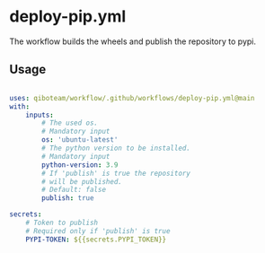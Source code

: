 # deploy-pip.yml

The workflow builds the wheels and publish the repository to pypi.

## Usage 

```yaml 

uses: qiboteam/workflow/.github/workflows/deploy-pip.yml@main
with:
    inputs:
        # The used os. 
        # Mandatory input 
        os: 'ubuntu-latest'
        # The python version to be installed.
        # Mandatory input
        python-version: 3.9
        # If 'publish' is true the repository 
        # will be published. 
        # Default: false 
        publish: true 

secrets:
    # Token to publish 
    # Required only if 'publish' is true 
    PYPI-TOKEN: ${{secrets.PYPI_TOKEN}}
        
```
